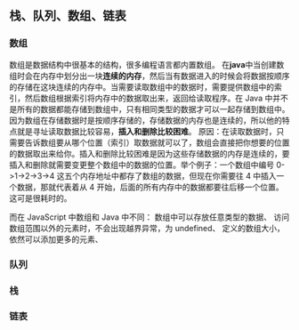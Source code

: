 ## 栈、队列、数组、链表

### 数组

数组是数据结构中很基本的结构，很多编程语言都内置数组。
在**java**中当创建数组时会在内存中划分出一块**连续的内存**，然后当有数据进入的时候会将数据按顺序的存储在这块连续的内存中。当需要读取数组中的数据时，需要提供数组中的索引，然后数组根据索引将内存中的数据取出来，返回给读取程序。在 Java 中并不是所有的数据都能存储到数组中，只有相同类型的数据才可以一起存储到数组中。
因为数组在存储数据时是按顺序存储的，存储数据的内存也是连续的，所以他的特点就是寻址读取数据比较容易，**插入和删除比较困难**。
原因：在读取数据时，只需要告诉数组要从哪个位置（索引）取数据就可以了，数组会直接把你想要的位置的数据取出来给你。插入和删除比较困难是因为这些存储数据的内存是连续的，要插入和删除就需要变更整个数组中的数据的位置。举个例子：一个数组中编号 0->1->2->3->4 这五个内存地址中都存了数组的数据，但现在你需要往 4 中插入一个数据，那就代表着从 4 开始，后面的所有内存中的数据都要往后移一个位置。这可是很耗时的。

而在 JavaScript 中数组和 Java 中不同：
数组中可以存放任意类型的数据、
访问数组范围以外的元素时，不会出现越界异常，为 undefined、
定义的数组大小，依然可以添加更多的元素、

### 队列

### 栈

### 链表
